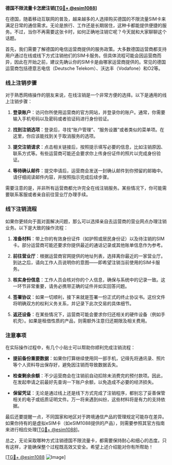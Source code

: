 **德国不限流量卡怎麽注销[[TG💪+ @esim1088](https://t.me/s/esim1088)]**

在德国，随着移动互联网的普及，越来越多的人选择购买德国的不限流量SIM卡来满足日常的通信需求。无论是旅行、工作还是长期居住，这种卡都能提供便捷的服务。不过，当你不再需要这张卡时，如何正确地注销它呢？今天就和大家聊聊这个话题。

首先，我们需要了解德国的电信运营商提供的服务政策。大多数德国运营商都支持用户通过在线或线下方式注销他们的SIM卡服务。但具体流程可能会因运营商而异，因此在开始之前，建议先确认你的SIM卡是由哪家运营商提供的。常见的德国运营商包括德意志电信（Deutsche Telekom）、沃达丰（Vodafone）和O2等。

### 线上注销步骤

对于熟悉网络操作的朋友来说，在线注销是一个非常方便的选择。以下是通用的线上注销步骤：

1. **登录账户**：访问你所使用运营商的官方网站，并登录你的账户。通常，你需要输入手机号码以及密码或者验证码进行身份验证。
   
2. **找到注销选项**：登录后，寻找“账户管理”、“服务设置”或者类似的菜单项。在这里，你应该能找到关于取消服务的选项。

3. **提交注销请求**：点击相关链接后，按照提示填写必要的信息，比如注销原因、联系方式等。有些运营商可能还会要求你上传身份证件的照片以完成身份验证。

4. **等待确认邮件**：提交申请后，运营商会发送一封确认邮件到你预留的邮箱中。请仔细阅读邮件内容，并按照指示完成后续步骤。

需要注意的是，并非所有运营商都允许完全在线注销服务。某些情况下，你可能需要联系客服或者亲自前往营业厅办理手续。

### 线下注销流程

如果你更倾向于面对面解决问题，那么可以选择亲自去运营商的营业网点办理注销业务。以下是大致的操作流程：

1. **准备材料**：带上你的有效身份证件（如护照或居民身份证）以及待注销的SIM卡。部分运营商可能还要求你提供最近的通话记录或其他账单信息作为参考。

2. **前往营业厅**：根据运营商官网提供的地址列表，选择离你最近的一家营业厅。到达之后，请向工作人员说明你的意图——即希望注销当前使用的SIM卡服务。

3. **核实身份信息**：工作人员会核对你的个人信息，确保与系统中的记录一致。这一环节非常重要，请务必携带正确的证件并如实回答问题。

4. **签署协议**：如果一切顺利，接下来就是签署一份正式的终止协议书。这份文件将明确双方的权利义务关系，并记录下此次交易的具体细节。

5. **返还设备**：在某些情况下，运营商可能会要求你归还相关的硬件设备（例如手机壳）。如果是租借性质的产品，则需额外注意归还期限及相关费用。

### 注意事项

在实际操作过程中，有几个小贴士可以帮助你顺利完成注销流程：

- **提前备份重要数据**：如果你打算继续使用同一部手机，记得先将通讯录、照片等个人资料导出保存好，避免因注销而导致数据丢失。
  
- **检查剩余余额**：不少运营商会在注销前自动扣除未消费完的预付款项。因此，在发起申请之前最好先查询一下账户余额，以免造成不必要的经济损失。

- **保留凭证**：无论是通过线上还是线下方式完成了注销程序，都别忘了妥善保管相关的电子或纸质证明文件。万一将来遇到纠纷，这些材料将是有力的支持依据。

最后还要提醒一点，不同国家和地区对于跨境通信产品的管理规定可能存在差异。如果你持有的是虚拟eSIM卡（如eSIM1088提供的产品），则需要参照其官方指南来进行相应处理[[TG💪+ @esim1088](https://t.me/s/esim1088)]。

总之，无论采取哪种方式注销德国不限流量卡，都需要保持耐心和细心的态度。只有这样，才能确保整个过程既高效又安全。希望上述介绍能对你有所帮助！

[[TG💪+ @esim1088](https://t.me/s/esim1088) ![Image](https://i.postimg.cc/4NQfJmqS/Snipaste-2025-05-13-00-14-12.png)]